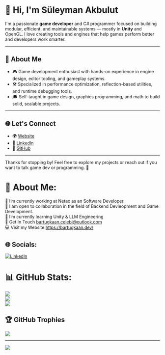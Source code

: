 # 👋 Hi, I'm Süleyman Akbulut

I'm a passionate **game developer** and C# programmer focused on building modular, efficient, and maintainable systems — mostly in **Unity** and OpenGL. I love creating tools and engines that help games perform better and developers work smarter.

---

## 🚀 About Me

- 🎮 Game development enthusiast with hands-on experience in engine design, editor tooling, and gameplay systems.  
- 🛠️ Specialized in performance optimization, reflection-based utilities, and runtime debugging tools.  
- 🎓 Self-taught in game design, graphics programming, and math to build solid, scalable projects.

---

## 🌐 Let's Connect

- 🌍 [Website](https://www.suleymanakbulut.me)  
- 💼 [LinkedIn](https://www.linkedin.com/in/s%C3%BCleymanakblt77/)  
- 🐙 [GitHub](https://github.com/SuleymanAkbulut)

---

Thanks for stopping by! Feel free to explore my projects or reach out if you want to talk game dev or programming. 🚀
# 💫 About Me:
🔭 I’m currently working at Netax as an Software Developer.<br>🤝 I am open to collaboration in the field of Backend Devleopment and Game Development.<br>🌱 I’m currently learning Unity & LLM Engineering<br> 💬 Get In Touch bartugkaan.celebi@outlook.com<br> 💻 Visit my Website https://bartugkaan.dev/


## 🌐 Socials:
[![LinkedIn](https://img.shields.io/badge/LinkedIn-%230077B5.svg?logo=linkedin&logoColor=white)](https://linkedin.com/in/https://www.linkedin.com/in/bartugkaan/) 


# 📊 GitHub Stats:
![](https://github-readme-stats.vercel.app/api?username=OxygenButBeta&theme=dark&hide_border=false&include_all_commits=true&count_private=false)<br/>
![](https://github-readme-streak-stats.herokuapp.com/?user=OxygenButBeta&theme=dark&hide_border=false)<br/>
![](https://github-readme-stats.vercel.app/api/top-langs/?username=OxygenButBeta&theme=dark&hide_border=false&include_all_commits=true&count_private=false&layout=compact)

## 🏆 GitHub Trophies
![](https://github-profile-trophy.vercel.app/?username=OxygenButBeta&theme=radical&no-frame=false&no-bg=true&margin-w=4)

---
[![](https://visitcount.itsvg.in/api?id=OxygenButBeta&icon=0&color=0)](https://visitcount.itsvg.in)
